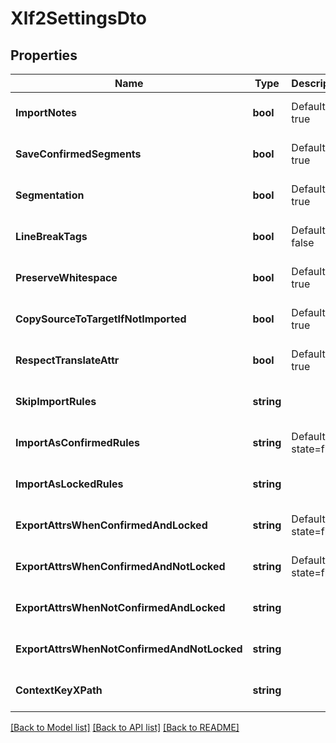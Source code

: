 # Xlf2SettingsDto

## Properties
Name | Type | Description | Notes
------------ | ------------- | ------------- | -------------
**ImportNotes** | **bool** | Default: true | [optional] [default to null]
**SaveConfirmedSegments** | **bool** | Default: true | [optional] [default to null]
**Segmentation** | **bool** | Default: true | [optional] [default to null]
**LineBreakTags** | **bool** | Default: false | [optional] [default to null]
**PreserveWhitespace** | **bool** | Default: true | [optional] [default to null]
**CopySourceToTargetIfNotImported** | **bool** | Default: true | [optional] [default to null]
**RespectTranslateAttr** | **bool** | Default: true | [optional] [default to null]
**SkipImportRules** | **string** |  | [optional] [default to null]
**ImportAsConfirmedRules** | **string** | Default: state&#x3D;final | [optional] [default to null]
**ImportAsLockedRules** | **string** |  | [optional] [default to null]
**ExportAttrsWhenConfirmedAndLocked** | **string** | Default: state&#x3D;final | [optional] [default to null]
**ExportAttrsWhenConfirmedAndNotLocked** | **string** | Default: state&#x3D;final | [optional] [default to null]
**ExportAttrsWhenNotConfirmedAndLocked** | **string** |  | [optional] [default to null]
**ExportAttrsWhenNotConfirmedAndNotLocked** | **string** |  | [optional] [default to null]
**ContextKeyXPath** | **string** |  | [optional] [default to null]

[[Back to Model list]](../README.md#documentation-for-models) [[Back to API list]](../README.md#documentation-for-api-endpoints) [[Back to README]](../README.md)


